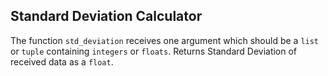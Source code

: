 ## Standard Deviation Calculator

The function `std_deviation` receives one argument which should be a `list` or `tuple` containing `integers` or `floats`. Returns Standard Deviation of received data as a `float`.   
